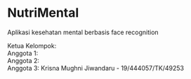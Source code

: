 # NutriMental
Aplikasi kesehatan mental berbasis face recognition

Ketua Kelompok:
<br>
Anggota 1:
<br>
Anggota 2: 
<br>
Anggota 3: Krisna Mughni Jiwandaru - 19/444057/TK/49253
